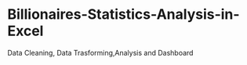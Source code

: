 # Billionaires-Statistics-Analysis-in-Excel
Data Cleaning, Data Trasforming,Analysis and Dashboard 
